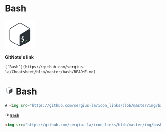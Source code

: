 # Bash

<img src="https://github.com/sergius-la/icon_links/blob/master/img/bash.png" width="96" height="96">

__GitNote's link__
```hhtml
[`Bash`](https://github.com/sergius-la/Cheatsheet/blob/master/bash/README.md)
```

# <img src="https://github.com/sergius-la/icon_links/blob/master/img/bash.png" width="28" height="28"> Bash

```html
# <img src="https://github.com/sergius-la/icon_links/blob/master/img/bash.png" width="28" height="28"> Bash
``` 

<img src="https://github.com/sergius-la/icon_links/blob/master/img/bash.png" width="13" height="13"> [__`Bash`__](https://github.com/sergius-la/Cheatsheet/blob/master/bash/README.md)

```html
<img src="https://github.com/sergius-la/icon_links/blob/master/img/bash.png" width="13" height="13"> [__`Bash`__](https://github.com/sergius-la/Cheatsheet/blob/master/bash/README.md)
```